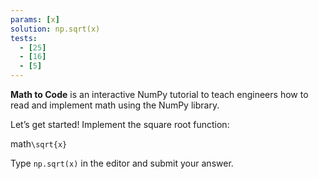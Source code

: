 ```yaml
---
params: [x]
solution: np.sqrt(x)
tests:
  - [25]
  - [16]
  - [5]
---
```


**Math to Code** is an interactive NumPy tutorial to teach engineers how to read and implement math using the NumPy library.

Let’s get started! Implement the square root function:

math`\sqrt{x}`

Type `np.sqrt(x)` in the editor and submit your answer.
